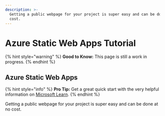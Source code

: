 ```yaml
---
description: >-
  Getting a public webpage for your project is super easy and can be done at no
  cost.
---
```


# Azure Static Web Apps Tutorial

{% hint style="warning" %}
**Good to Know:** This page is still a work in progress.
{% endhint %}

## Azure Static Web Apps

{% hint style="info" %}
**Pro Tip:** Get a great quick start with the very helpful information on [Microsoft Learn](https://learn.microsoft.com/en-us/azure/storage/blobs/storage-blob-static-website).
{% endhint %}

Getting a public webpage for your project is super easy and can be done at no cost.
